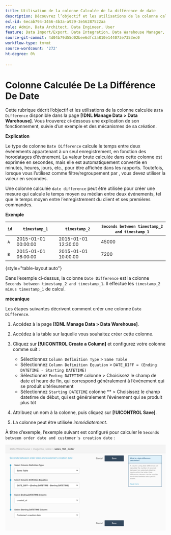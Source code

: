 ```yaml
---
title: Utilisation de la colonne Calculée de la différence de date
description: Découvrez l’objectif et les utilisations de la colonne calculée Différence de date.
exl-id: 6ecab794-3466-4b3a-a929-3e56287522aa
role: Admin, Data Architect, Data Engineer, User
feature: Data Import/Export, Data Integration, Data Warehouse Manager, Commerce Tables
source-git-commit: 4d04b79d55d02bee6dfc3a810e144073e7353ec0
workflow-type: tm+mt
source-wordcount: '272'
ht-degree: 0%

---
```


# Colonne Calculée De La Différence De Date

Cette rubrique décrit l’objectif et les utilisations de la colonne calculée `Date Difference` disponible dans la page **[!DNL Manage Data > Data Warehouse]**. Vous trouverez ci-dessous une explication de son fonctionnement, suivie d’un exemple et des mécanismes de sa création.

**Explication**

Le type de colonne `Date Difference` calcule le temps entre deux événements appartenant à un seul enregistrement, en fonction des horodatages d’événement. La valeur brute calculée dans cette colonne est exprimée en secondes, mais elle est automatiquement convertie en minutes, heures, jours, etc., pour être affichée dans les rapports. Toutefois, lorsque vous l’utilisez comme filtre/regroupement par , vous devez utiliser la valeur en secondes.

Une colonne calculée `date difference` peut être utilisée pour créer une mesure qui calcule le temps moyen ou médian entre deux événements, tel que le temps moyen entre l’enregistrement du client et ses premières commandes.

**Exemple**

| **`id`** | **`timestamp_1`** | **`timestamp_2`** | **`Seconds between timestamp_2 and timestamp_1`** |
|--- |--- |--- |--- |
| `A` | 2015-01-01 00:00:00 | 2015-01-01 12:30:00 | 45000 |
| `B` | 2015-01-01 08:00:00 | 2015-01-01 10:00:00 | 7200 |

{style="table-layout:auto"}


Dans l’exemple ci-dessus, la colonne `Date Difference` est la colonne `Seconds between timestamp_2 and timestamp_1`. Il effectue les `timestamp_2 minus timestamp_1` de calcul.

**mécanique**

Les étapes suivantes décrivent comment créer une colonne `Date Difference`.

1. Accédez à la page **[!DNL Manage Data > Data Warehouse]**.
1. Accédez à la table sur laquelle vous souhaitez créer cette colonne.
1. Cliquez sur **[!UICONTROL Create a Column]** et configurez votre colonne comme suit :
   * Sélectionnez `Column Definition Type` > `Same Table`
   * Sélectionnez `Column Definition Equation` > `DATE_DIFF = (Ending DATETIME - Starting DATETIME)`
   * Sélectionnez `Ending DATETIME` colonne > Choisissez le champ de date et heure de fin, qui correspond généralement à l’événement qui se produit ultérieurement
   * Sélectionnez `Starting DATETIME` colonne ** > Choisissez le champ datetime de début, qui est généralement l’événement qui se produit plus tôt

1. Attribuez un nom à la colonne, puis cliquez sur **[!UICONTROL Save]**.
1. La colonne peut être utilisée *immédiatement*.

À titre d’exemple, l’exemple suivant est configuré pour calculer le `Seconds between order date and customer's creation date` :

![Configuration du calcul de la différence de date affichant les sélections de colonnes datetime](../../assets/date_diff.png)
